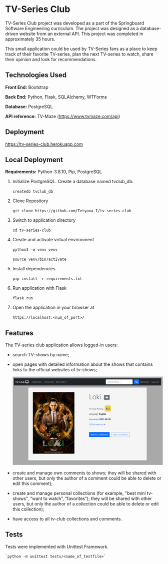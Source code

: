 # TV-Series Club
TV-Series Club project was developed as a part of the Springboard Software Engineering curriculum. The project was designed as a database-driven website from an external API. This project was completed in approximately 35 hours. 

This small application could be used by TV-Series fans as a place to keep track of their favorite TV-series, plan the next TV-series to watch, share their opinion and look for recommendations. 

## Technologies Used

**Front End:** Bootstrap

**Back End:** Python, Flask, SQLAlchemy, WTForms

**Database:** PostgreSQL

**API reference:** TV-Maze (https://www.tvmaze.com/api)

## Deployment
https://tv-series-club.herokuapp.com

## Local Deployment
**Requirements:** Python-3.8.10, Pip, PostgreSQL

1) Initialize PostgreSQL. Create a database named tvclub_db:

    `createdb tvclub_db`

2) Clone Repository

   `git clone https://github.com/Tetyana-I/tv-series-club`

3) Switch to application directory

   `cd tv-series-club`

4) Create and activate virtual environment

    `python3 -m venv venv`

    `source venv/bin/activate`

5) Install dependencies

    `pip install -r requirements.txt`

6) Run application with Flask

    `flask run`

7) Open the application in your browser at

    `https://localhost:<num_of_port>/`



## Features

The TV-series club application allows logged-in users:

- search TV-shows by name;
- open pages with detailed information about the shows that contains links to the official websites of tv-shows;

    ![show details](/static/images/show.png)

- create and manage own comments to shows; they will be shared with other users, but only the author of a comment could be able to delete or edit this comment);
- create and manage personal collections  (for example, "best mini tv-shows", “want to watch”, “favorites”); they will be shared with other users, but only the author of a collection could be able to delete or edit this collection);
- have access to all tv-club collections and comments.

## Tests

Tests were implemented with Unittest Framework. 

    `python -m unittest tests/<name_of_testfile>`


